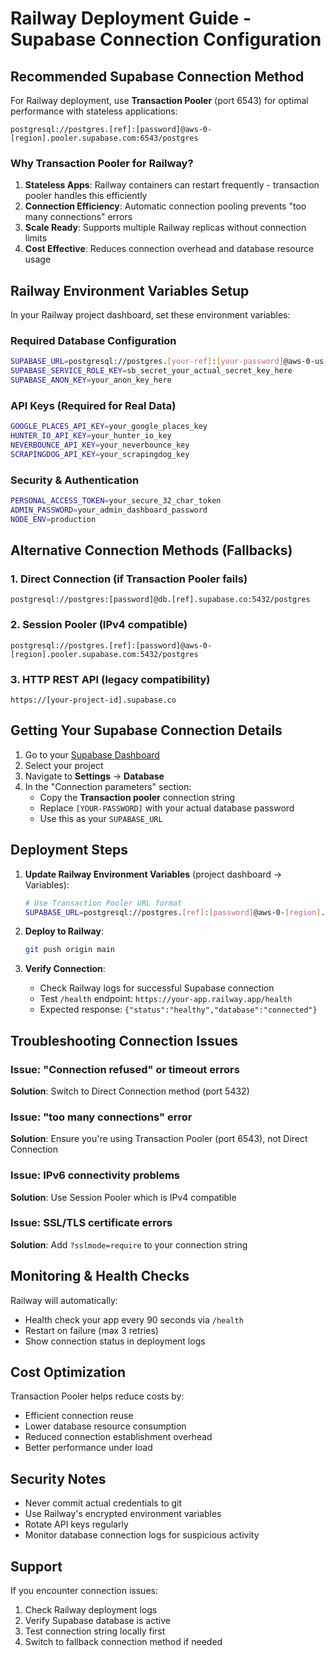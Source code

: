 # Railway Deployment Guide - Supabase Connection Configuration

## Recommended Supabase Connection Method

For Railway deployment, use **Transaction Pooler** (port 6543) for optimal performance with stateless applications:

```
postgresql://postgres.[ref]:[password]@aws-0-[region].pooler.supabase.com:6543/postgres
```

### Why Transaction Pooler for Railway?

1. **Stateless Apps**: Railway containers can restart frequently - transaction pooler handles this efficiently
2. **Connection Efficiency**: Automatic connection pooling prevents "too many connections" errors  
3. **Scale Ready**: Supports multiple Railway replicas without connection limits
4. **Cost Effective**: Reduces connection overhead and database resource usage

## Railway Environment Variables Setup

In your Railway project dashboard, set these environment variables:

### Required Database Configuration
```bash
SUPABASE_URL=postgresql://postgres.[your-ref]:[your-password]@aws-0-us-west-1.pooler.supabase.com:6543/postgres
SUPABASE_SERVICE_ROLE_KEY=sb_secret_your_actual_secret_key_here
SUPABASE_ANON_KEY=your_anon_key_here
```

### API Keys (Required for Real Data)
```bash
GOOGLE_PLACES_API_KEY=your_google_places_key
HUNTER_IO_API_KEY=your_hunter_io_key  
NEVERBOUNCE_API_KEY=your_neverbounce_key
SCRAPINGDOG_API_KEY=your_scrapingdog_key
```

### Security & Authentication
```bash
PERSONAL_ACCESS_TOKEN=your_secure_32_char_token
ADMIN_PASSWORD=your_admin_dashboard_password
NODE_ENV=production
```

## Alternative Connection Methods (Fallbacks)

### 1. Direct Connection (if Transaction Pooler fails)
```
postgresql://postgres:[password]@db.[ref].supabase.co:5432/postgres
```

### 2. Session Pooler (IPv4 compatible)
```
postgresql://postgres.[ref]:[password]@aws-0-[region].pooler.supabase.com:5432/postgres
```

### 3. HTTP REST API (legacy compatibility)
```
https://[your-project-id].supabase.co
```

## Getting Your Supabase Connection Details

1. Go to your [Supabase Dashboard](https://app.supabase.com)
2. Select your project
3. Navigate to **Settings** → **Database**
4. In the "Connection parameters" section:
   - Copy the **Transaction pooler** connection string
   - Replace `[YOUR-PASSWORD]` with your actual database password
   - Use this as your `SUPABASE_URL`

## Deployment Steps

1. **Update Railway Environment Variables** (project dashboard → Variables):
   ```bash
   # Use Transaction Pooler URL format
   SUPABASE_URL=postgresql://postgres.[ref]:[password]@aws-0-[region].pooler.supabase.com:6543/postgres
   ```

2. **Deploy to Railway**:
   ```bash
   git push origin main
   ```

3. **Verify Connection**:
   - Check Railway logs for successful Supabase connection
   - Test `/health` endpoint: `https://your-app.railway.app/health`
   - Expected response: `{"status":"healthy","database":"connected"}`

## Troubleshooting Connection Issues

### Issue: "Connection refused" or timeout errors
**Solution**: Switch to Direct Connection method (port 5432)

### Issue: "too many connections" error  
**Solution**: Ensure you're using Transaction Pooler (port 6543), not Direct Connection

### Issue: IPv6 connectivity problems
**Solution**: Use Session Pooler which is IPv4 compatible

### Issue: SSL/TLS certificate errors
**Solution**: Add `?sslmode=require` to your connection string

## Monitoring & Health Checks

Railway will automatically:
- Health check your app every 90 seconds via `/health`
- Restart on failure (max 3 retries)
- Show connection status in deployment logs

## Cost Optimization

Transaction Pooler helps reduce costs by:
- Efficient connection reuse
- Lower database resource consumption  
- Reduced connection establishment overhead
- Better performance under load

## Security Notes

- Never commit actual credentials to git
- Use Railway's encrypted environment variables
- Rotate API keys regularly
- Monitor database connection logs for suspicious activity

## Support

If you encounter connection issues:
1. Check Railway deployment logs
2. Verify Supabase database is active
3. Test connection string locally first  
4. Switch to fallback connection method if needed